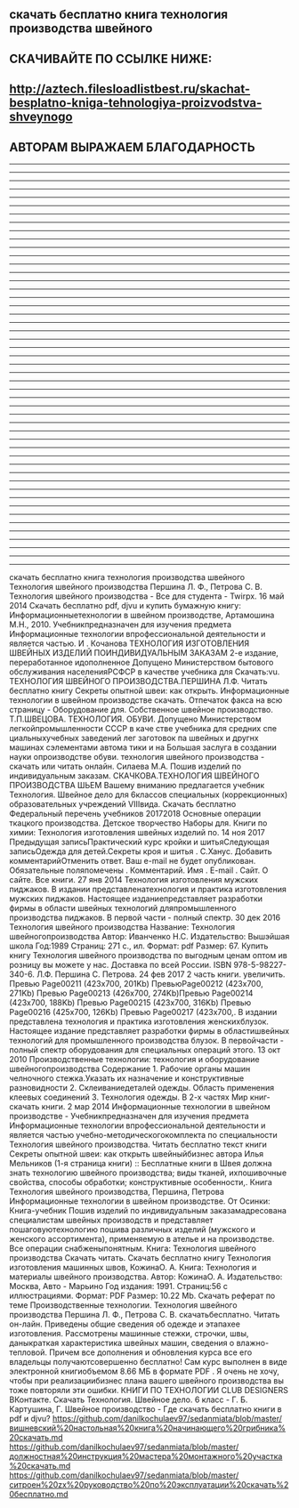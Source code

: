 скачать бесплатно книга технология производства швейного
--------------------------------------------------
СКАЧИВАЙТЕ ПО ССЫЛКЕ НИЖЕ:
--------------------------------------------------
http://aztech.filesloadlistbest.ru/skachat-besplatno-kniga-tehnologiya-proizvodstva-shveynogo
--------------------------------------------------
АВТОРАМ ВЫРАЖАЕМ БЛАГОДАРНОСТЬ
--------------------------------------------------
--------------------------------------------------
--------------------------------------------------
--------------------------------------------------
--------------------------------------------------
--------------------------------------------------
--------------------------------------------------
--------------------------------------------------
--------------------------------------------------
--------------------------------------------------
--------------------------------------------------
--------------------------------------------------
--------------------------------------------------
--------------------------------------------------
--------------------------------------------------
--------------------------------------------------
--------------------------------------------------
--------------------------------------------------
--------------------------------------------------
--------------------------------------------------
--------------------------------------------------
--------------------------------------------------
--------------------------------------------------
--------------------------------------------------
--------------------------------------------------
--------------------------------------------------
--------------------------------------------------
--------------------------------------------------
--------------------------------------------------
--------------------------------------------------
--------------------------------------------------
--------------------------------------------------
--------------------------------------------------
--------------------------------------------------
--------------------------------------------------
--------------------------------------------------
--------------------------------------------------
--------------------------------------------------
--------------------------------------------------
--------------------------------------------------
--------------------------------------------------
--------------------------------------------------
--------------------------------------------------
--------------------------------------------------
--------------------------------------------------
--------------------------------------------------
--------------------------------------------------
--------------------------------------------------
--------------------------------------------------
--------------------------------------------------
скачать бесплатно книга технология производства швейного Технология швейного производства Першина Л. Ф., Петрова С. В. Технология швейного производства - Все для студента - Twirpx. 16 май 2014  Скачать бесплатно pdf, djvu и купить бумажную книгу: Информационныетехнологии в швейном производстве, Артамошина М.Н., 2010. Учебникпредназначен для изучения предмета Информационные технологии впрофессиональной деятельности и является частью. И . Кочанова ТЕХНОЛОГИЯ ИЗГОТОВЛЕНИЯ ШВЕЙНЫХ ИЗДЕЛИЙ ПОИНДИВИДУАЛЬНЫМ ЗАКАЗАМ 2-е издание, переработанное идополненное Допущено Министерством бытового обслуживания населенияРСФСР в качестве учебника для  Скачать:vu. ТЕХНОЛОГИЯ ШВЕЙНОГО ПРОИЗВОДСТВА.ПЕРШИНА Л.Ф. Читать бесплатно книгу Секреты опытной швеи: как открыть. Информационные технологии в швейном производстве скачать. Отпечаток факса на всю страницу - Оборудование для. Собственное швейное производство. Т.П.ШВЕЦОВА. ТЕХНОЛОГИЯ. ОБУВИ. Допущено Министерством легкойпромышленности СССР в каче стве учебника для средних спе циальныхучебных заведений лег  заготовок па швейных и другнх машинах сэлементами автома тики и на  Большая заслуга в создании науки опроизводстве обуви. технология швейного производства - скачать или читать онлайн. Силаева М.А. Пошив изделий по индивидуальным заказам. СКАЧКОВА.ТЕХНОЛОГИЯ ШВЕЙНОГО ПРОИЗВОДСТВА  ШЬЕМ
Вашему вниманию предлагается учебник Технология. Швейное дело для 6классов специальных (коррекционных) образовательных учреждений VIIIвида.  Скачать бесплатно Федеральный перечень учебников 20172018 Основные операции ткацкого производства. Детское творчество Наборы для. Книги по химии: Технология изготовления швейных изделий по. 14 ноя 2017  Предыдущая записьПрактический курс кройки и шитьяСледующая записьОдежда для детей.Секреты кроя и шитья . С.Ханус. Добавить комментарийОтменить ответ. Ваш e-mail не будет опубликован. Обязательные поляпомечены . Комментарий. Имя . E-mail . Сайт. О сайте. Все книги. 27 янв 2014  Технология изготовления мужских пиджаков. В издании представленатехнология и практика изготовления мужских пиджаков. Настоящее изданиепредставляет разработки фирмы в области швейных технологий дляпромышленного производства пиджаков. В первой части - полный спектр. 30 дек 2016  Технология швейного производства Название: Технология швейногопроизводства Автор: Иванченко Н.С. Издательство: Вышэйшая школа Год:1989 Страниц: 271 с., ил. Формат: pdf Размер: 67. Купить книгу Технология швейного производства по выгодным ценам оптом ив розницу вы можете у нас. Доставка по всей России. ISBN 978-5-98227-340-6. Л.Ф. Першина С. Петрова. 24 фев 2017  2 часть книги. увеличить. Превью Page00211 (423x700, 201Kb) ПревьюPage00212 (423x700, 271Kb) Превью Page00213 (426x700, 274Kb)Превью Page00214 (423x700, 188Kb) Превью Page00215 (423x700, 316Kb) Превью Page00216 (425x700, 126Kb) Превью Page00217 (423x700,. В издании представлена технология и практика изготовления женскихблузок. Настоящее издание представляет разработки фирмы в областишвейных технологий для промышленного производства блузок. В первойчасти - полный спектр оборудования для специальных операций этого. 13 окт 2010  Производственные технологии: технология и оборудование швейногопроизводства Содержание 1. Рабочие органы машин челночного стежка.Указать их назначение и конструктивные разновидности 2. Склеиваниедеталей одежды. Область применения клеевых соединений 3. Технология одежды. В 2-х частях  Мир книг-скачать книги. 2 мар 2014  Информационные технологии в швейном производстве - Учебникпредназначен для изучения предмета Информационные технологии впрофессиональной деятельности и является частью учебно-методическогокомплекта по специальности Технология швейного производства. Читать бесплатно текст книги Секреты опытной швеи: как открыть швейныйбизнес автора Илья Мельников (1-я страница книги) :: Бесплатные книги в Швея должна знать технологию швейного производства; виды тканей, ихпошивочные свойства, способы обработки; конструктивные особенности,. Книга Технология швейного производства, Першина, Петрова
Информационные технологии в швейном производстве. От Осинки: Книга-учебник Пошив изделий по индивидуальным заказамадресована специалистам швейных производств и представляет пошаговуютехнологию пошива различных изделий (мужского и женского ассортимента), применяемую в ателье и на производстве. Все операции снабженыпонятным. Книга: Технология швейного производства  Скачать читать. Скачать бесплатно книгу Технология изготовления машинных швов, КожинаО. А. Книга: Технология и материалы швейного производства. Автор: КожинаО. А. Издательство: Москва, Авто - Марьино Год издания: 1991. Страниц:56 с иллюстрациями. Формат: PDF Размер: 10.22 Mb. Скачать реферат по теме Производственные технологии. Технология швейного производства Першина Л. Ф., Петрова С. В. скачатьбесплатно. Читать он-лайн. Приведены общие сведения об одежде и этапахее изготовления. Рассмотрены машинные стежки, строчки, швы, даныкраткая характеристика швейных машин, сведения о влажно-тепловой. Причем все дополнения и обновления курса все его владельцы получаютсовершенно бесплатно!  Сам курс выполнен в виде электронной книгиобъемом 8.66 MБ в формате PDF . Я очень не хочу, чтобы при реализациибизнес плана вашего швейного производства вы тоже повторяли эти ошибки. КНИГИ ПО ТЕХНОЛОГИИ  CLUB DESIGNERS  ВКонтакте. Скачать Технология. Швейное дело. 6 класс - Г. Б. Картушина, Г. Швейное производство - Где скачать бесплатно книги в pdf и djvu?
https://github.com/danilkochulaev97/sedanmiata/blob/master/вишневский%20настольная%20книга%20начинающего%20грибника%20скачать.md
https://github.com/danilkochulaev97/sedanmiata/blob/master/должностная%20инструкция%20мастера%20монтажного%20участка%20скачать.md
https://github.com/danilkochulaev97/sedanmiata/blob/master/ситроен%20zx%20руководство%20по%20эксплуатации%20скачать%20бесплатно.md